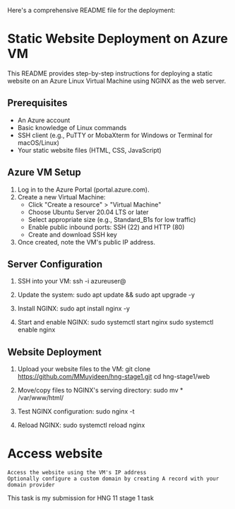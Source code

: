 Here's a comprehensive README file for the deployment:

# Static Website Deployment on Azure VM

This README provides step-by-step instructions for deploying a static website on an Azure Linux Virtual Machine using NGINX as the web server.


## Prerequisites

- An Azure account
- Basic knowledge of Linux commands
- SSH client (e.g., PuTTY or MobaXterm for Windows or Terminal for macOS/Linux)
- Your static website files (HTML, CSS, JavaScript)

## Azure VM Setup

1. Log in to the Azure Portal (portal.azure.com).
2. Create a new Virtual Machine:
   - Click "Create a resource" > "Virtual Machine"
   - Choose Ubuntu Server 20.04 LTS or later
   - Select appropriate size (e.g., Standard_B1s for low traffic)
   - Enable public inbound ports: SSH (22) and HTTP (80)
   - Create and download SSH key
3. Once created, note the VM's public IP address.

## Server Configuration

1. SSH into your VM:
    ssh -i <path-to-private-key> azureuser@<your-vm-ip> 

2. Update the system:
    sudo apt update && sudo apt upgrade -y

3. Install NGINX:
    sudo apt install nginx -y


4. Start and enable NGINX:
    sudo systemctl start nginx
    sudo systemctl enable nginx

## Website Deployment

1. Upload your website files to the VM:
    git clone https://github.com/MMuyideen/hng-stage1.git
    cd hng-stage1/web


2. Move/copy files to NGINX's serving directory:
    sudo mv * /var/www/html/

5. Test NGINX configuration:
    sudo nginx -t


6. Reload NGINX:
    sudo systemctl reload nginx

# Access website
    Access the website using the VM's IP address
    Optionally configure a custom domain by creating A record with your domain provider


This task is my submission for HNG 11 stage 1 task